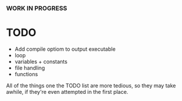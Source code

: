 
### WORK IN PROGRESS

# TODO
  - Add compile optiom to output executable
  - loop
  - variables + constants
  - file handling
  - functions

All of the things one the TODO list are more tedious, so they may take awhile, if they're even attempted in the first place.
